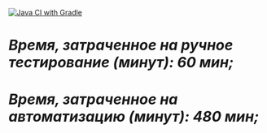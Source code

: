 [![Java CI with Gradle](https://github.com/Nata-vik/New-repo25/actions/workflows/gradle.yml/badge.svg)](https://github.com/Nata-vik/New-repo25/actions/workflows/gradle.yml)



# *Время, затраченное на ручное тестирование (минут): 60 мин;*
# *Время, затраченное на автоматизацию (минут): 480 мин;*